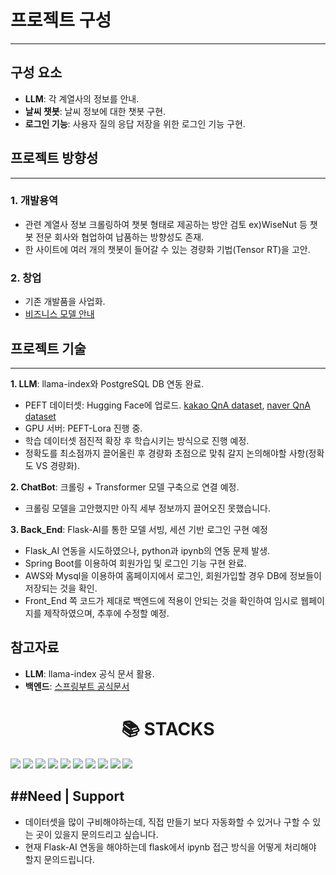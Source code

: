 # 프로젝트 구성
--- 
## 구성 요소
- **LLM**: 각 계열사의 정보를 안내.
- **날씨 챗봇**: 날씨 정보에 대한 챗봇 구현.
- **로그인 기능**: 사용자 질의 응답 저장을 위한 로그인 기능 구현.

## 프로젝트 방향성
---
### 1. **개발용역**
- 관련 계열사 정보 크롤링하여 챗봇 형태로 제공하는 방안 검토 ex)WiseNut 등 챗봇 전문 회사와 협업하여 납품하는 방향성도 존재.
- 한 사이트에 여러 개의 챗봇이 들어갈 수 있는 경량화 기법(Tensor RT)을 고안.
### 2. **창업**
- 기존 개발품을 사업화. 
- [비즈니스 모델 안내](https://drive.google.com/file/d/1BmPgCuYY-XsLpPHRYTZ7x-b6TMMGXyjG/view?usp=sharing)

## 프로젝트 기술
---
**1. LLM**: llama-index와 PostgreSQL DB 연동 완료.
- PEFT 데이터셋: Hugging Face에 업로드. [kakao QnA dataset](https://huggingface.co/datasets/Dansoeun/Kakao_fine_tun_dataset), [naver QnA dataset](https://huggingface.co/datasets/Dansoeun/Naver_fine_tun_dataset)
- GPU 서버: PEFT-Lora 진행 중.
-  학습 데이터셋 점진적 확장 후 학습시키는 방식으로 진행 예정.
-  정확도를 최소점까지 끌어올린 후 경량화 초점으로 맞춰 갈지 논의해야할 사항(정확도 VS 경량화).

**2. ChatBot**: 크롤링 + Transformer 모델 구축으로 연결 예정.
- 크롤링 모델을 고안했지만 아직 세부 정보까지 끌어오진 못했습니다.

**3. Back_End**: Flask-AI를 통한 모델 서빙, 세션 기반 로그인 구현 예정 
- Flask_AI 연동을 시도하였으나, python과 ipynb의 연동 문제 발생.
- Spring Boot를 이용하여 회원가입 및 로그인 기능 구현 완료.
- AWS와 Mysql을 이용하여 홈페이지에서 로그인, 회원가입할 경우 DB에 정보들이 저장되는 것을 확인.
- Front_End 쪽 코드가 제대로 백엔드에 적용이 안되는 것을 확인하여 임시로 웹페이지를 제작하였으며, 추후에 수정할 예정.

## 참고자료
- **LLM**: llama-index 공식 문서 활용.
- **백엔드**: [스프링부트 공식문서](https://docs.spring.io/spring-framework/reference/index.html)

<div align=center><h1>📚 STACKS</h1></div>
<img src="https://img.shields.io/badge/java-007396?style=for-the-badge&logo=java&logoColor=white"> <img src="https://img.shields.io/badge/python-3776AB?style=for-the-badge&logo=python&logoColor=white"> <img src="https://img.shields.io/badge/html5-E34F26?style=for-the-badge&logo=html5&logoColor=white"> <img src="https://img.shields.io/badge/css-1572B6?style=for-the-badge&logo=css3&logoColor=white"> <img src="https://img.shields.io/badge/javascript-F7DF1E?style=for-the-badge&logo=javascript&logoColor=black"> <img src="https://img.shields.io/badge/mysql-4479A1?style=for-the-badge&logo=mysql&logoColor=white"> <img src="https://img.shields.io/badge/springboot-6DB33F?style=for-the-badge&logo=springboot&logoColor=white"> <img src="https://img.shields.io/badge/flask-000000?style=for-the-badge&logo=flask&logoColor=white">
<img src="https://img.shields.io/badge/github-181717?style=for-the-badge&logo=github&logoColor=white"> <img src="https://img.shields.io/badge/git-F05032?style=for-the-badge&logo=git&logoColor=white">

##Need | Support
-----
- 데이터셋을 많이 구비해야하는데, 직접 만들기 보다 자동화할 수 있거나 구할 수 있는 곳이 있을지 문의드리고 싶습니다. 
- 현재 Flask-AI 연동을 해야하는데 flask에서 ipynb 접근 방식을 어떻게 처리해야 할지 문의드립니다.
